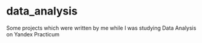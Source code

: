 # data_analysis
Some projects which were written by me while I was studying Data Analysis on Yandex Practicum 
